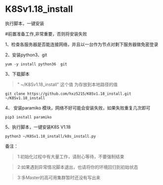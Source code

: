 # K8Sv1.18_install
执行脚本，一键安装


#前置准备工作,非常重要，否则将安装失败

1、检查各服务器是否能连接网络，并且以一台作为节点对剩下服务器做免密登录

2、安装python3、git
```
yum -y install python36  git
```

3、下载脚本
> " ~/K8Sv1.18_install" 这个值 为存放到本地路径的值
```
git clone https://github.com/hxz5215/K8Sv1.18_install.git ~/K8Sv1.18_install
```

4、 安装paramiko 模块，网络不好可能会安装失败，如果失败重复几次即可
```
pip3 install paramiko
```

5、执行脚本，一键安装K8S V1.18

```
python3 ~/K8Sv1.18_install/k8s_install.py
```

备注：
>1:初始化过程中有大量工作，请耐心等待，不要强制结束

>2:如果遇到异常情况脚本退出，也请将你的环境回归到初始状态

>3:多Master的高可用集群暂时还没有写出来
